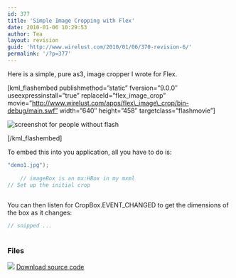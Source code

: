 ```yaml
---
id: 377
title: 'Simple Image Cropping with Flex'
date: 2010-01-06 10:29:53
author: Tea
layout: revision
guid: 'http://www.wirelust.com/2010/01/06/370-revision-6/'
permalink: '/?p=377'
---
```


Here is a simple, pure as3, image cropper I wrote for Flex.

\[kml\_flashembed publishmethod=”static” fversion=”9.0.0″ useexpressinstall=”true” replaceId=”flex\_image\_crop” movie=”http://www.wirelust.com/apps/flex\_image\_crop/bin-debug/main.swf” width=”640″ height=”458″ targetclass=”flashmovie”\]

![screenshot for people without flash](/apps/flex_image_crop/flex_image_crop_20100106.jpg)

\[/kml\_flashembed\]

To embed this into you application, all you have to do is:

```actionscript
"demo1.jpg");
	
	// imageBox is an mx:HBox in my mxml
// Set up the initial crop
 
```

You can then listen for CropBox.EVENT\_CHANGED to get the dimensions of the box as it changes:

```javascript
// snipped ...
 
```

### Files

[![](http://www.wirelust.com/img/famfamicons/icons/page_white_put.png)](http://www.wirelust.com/apps/flex_image_crop/flex_image_crop_20100106.zip) [Download source code](http://www.wirelust.com/apps/flex_image_crop/flex_image_crop_20100106.zip)